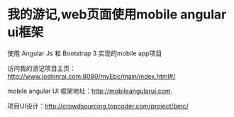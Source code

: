 # 我的游记,web页面使用mobile angular ui框架

使用 Angular Js 和 Bootstrap 3 实现的mobile app项目

访问我的游记项目主页： http://www.joshinrai.com:8080/myEbc/main/index.html#/

mobile angular UI 框架地址：http://mobileangularui.com.

项目UI设计：http://crowdsourcing.topcoder.com/project/bmc/